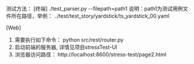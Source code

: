 测试方法：
[终端]
./test_parser.py --filepath=path1
说明：path1为测试用例文件所在路径，举例： ../test/test_story/yardstick/ts_yardstick_00.yaml

[Web]
1. 需要执行如下命令：
 python src/rest/router.py
2. 启动前端的服务器, 详情见项目stressTest-UI
2. 浏览器访问路径：
http://localhost:8600/stress-test/page2.html